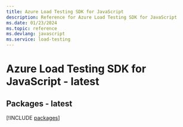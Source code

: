```yaml
---
title: Azure Load Testing SDK for JavaScript
description: Reference for Azure Load Testing SDK for JavaScript
ms.date: 01/23/2024
ms.topic: reference
ms.devlang: javascript
ms.service: load-testing
---
```

# Azure Load Testing SDK for JavaScript - latest
## Packages - latest
[!INCLUDE [packages](load-testing-index.md)]